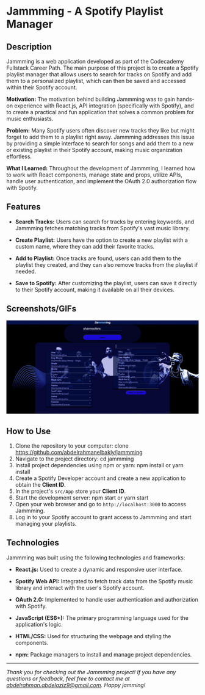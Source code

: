 # Jammming - A Spotify Playlist Manager


## Description

Jammming is a web application developed as part of the Codecademy Fullstack Career Path. The main purpose of this project is to create a Spotify playlist manager that allows users to search for tracks on Spotify and add them to a personalized playlist, which can then be saved and accessed within their Spotify account.

**Motivation:** The motivation behind building Jammming was to gain hands-on experience with React.js, API integration (specifically with Spotify), and to create a practical and fun application that solves a common problem for music enthusiasts.

**Problem:** Many Spotify users often discover new tracks they like but might forget to add them to a playlist right away. Jammming addresses this issue by providing a simple interface to search for songs and add them to a new or existing playlist in their Spotify account, making music organization effortless.

**What I Learned:** Throughout the development of Jammming, I learned how to work with React components, manage state and props, utilize APIs, handle user authentication, and implement the OAuth 2.0 authorization flow with Spotify.

## Features

- **Search Tracks:** Users can search for tracks by entering keywords, and Jammming fetches matching tracks from Spotify's vast music library.

- **Create Playlist:** Users have the option to create a new playlist with a custom name, where they can add their favorite tracks.

- **Add to Playlist:** Once tracks are found, users can add them to the playlist they created, and they can also remove tracks from the playlist if needed.

- **Save to Spotify:** After customizing the playlist, users can save it directly to their Spotify account, making it available on all their devices.

## Screenshots/GIFs

![Jammming Demo](demo.JPG)

## How to Use

1. Clone the repository to your computer:
     clone https://github.com/abdelrahmanelbakly/jammming
2. Navigate to the project directory:
    cd jammming
3. Install project dependencies using npm or yarn:
    npm install
    or
    yarn install
4. Create a Spotify Developer account and create a new application to obtain the **Client ID**.
5. In the project's `src/App` store your **Client ID**.
6. Start the development server:
    npm start
    or
    yarn start
7. Open your web browser and go to `http://localhost:3000` to access Jammming.
8. Log in to your Spotify account to grant access to Jammming and start managing your playlists.

## Technologies

Jammming was built using the following technologies and frameworks:

- **React.js:** Used to create a dynamic and responsive user interface.

- **Spotify Web API:** Integrated to fetch track data from the Spotify music library and interact with the user's Spotify account.

- **OAuth 2.0:** Implemented to handle user authentication and authorization with Spotify.

- **JavaScript (ES6+):** The primary programming language used for the application's logic.

- **HTML/CSS:** Used for structuring the webpage and styling the components.

- **npm:** Package managers to install and manage project dependencies.

---

_Thank you for checking out the Jammming project! If you have any questions or feedback, feel free to contact me at abdelrahman.abdelaziz9@gmail.com. Happy jamming!_



